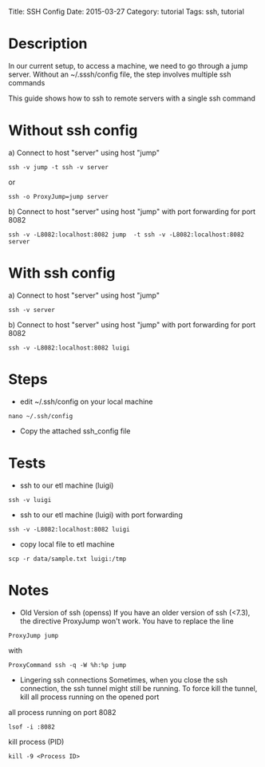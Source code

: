 Title: SSH Config
Date: 2015-03-27
Category: tutorial
Tags: ssh, tutorial 


# Description
In our current setup, to access a machine, we need to go through a jump server.
Without an ~/.sssh/config file, the step involves multiple ssh commands

This guide shows how to ssh to remote servers with a single ssh command


# Without ssh config
a) Connect to host "server" using host "jump"
```
ssh -v jump -t ssh -v server
```
or
```
ssh -o ProxyJump=jump server
```

b) Connect to host "server" using host "jump" with port forwarding for port 8082
```
ssh -v -L8082:localhost:8082 jump  -t ssh -v -L8082:localhost:8082 server
```

# With ssh config
a) Connect to host "server" using host "jump"
```
ssh -v server
```

b) Connect to host "server" using host "jump" with port forwarding for port 8082
```
ssh -v -L8082:localhost:8082 luigi
```


# Steps
- edit ~/.ssh/config on your local machine
```
nano ~/.ssh/config
``` 
- Copy the attached ssh_config file

# Tests
- ssh to our etl machine (luigi)
```
ssh -v luigi 
```
- ssh to our etl machine (luigi) with port forwarding
```
ssh -v -L8082:localhost:8082 luigi
```
- copy local file to etl machine 
```
scp -r data/sample.txt luigi:/tmp
```



# Notes
- Old Version of ssh (openss)
If you have an older version of ssh (<7.3), the directive ProxyJump won't work. 
You have to replace the line 
```
ProxyJump jump
```
with
```
ProxyCommand ssh -q -W %h:%p jump
```

- Lingering ssh connections
Sometimes, when you close the ssh connection, the ssh tunnel might still be running. To force kill the tunnel, kill all process running on the opened port

all process running on port 8082 
```
lsof -i :8082

```

kill process (PID)
```
kill -9 <Process ID>
```